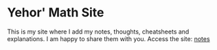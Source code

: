 # Yehor' Math Site

This is my site where I add my notes, thoughts, cheatsheets and explanations. I am happy to share them with you. 
Access the site: [notes](https://dobbikov.github.io/math-site/)
